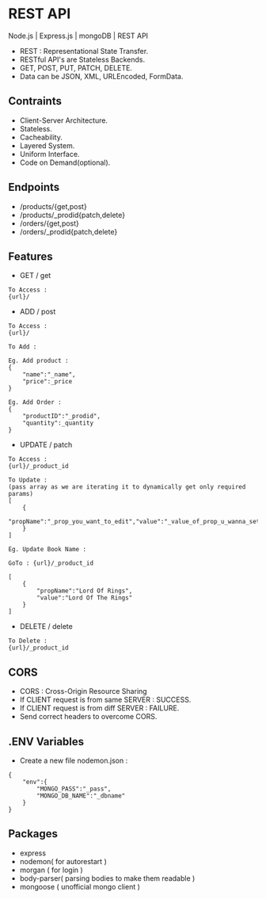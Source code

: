 # REST API

Node.js | Express.js | mongoDB | REST API

- REST : Representational State Transfer.
- RESTful API's are Stateless Backends.
- GET, POST, PUT, PATCH, DELETE.
- Data can be JSON, XML, URLEncoded, FormData.

## Contraints

- Client-Server Architecture.
- Stateless.
- Cacheability.
- Layered System.
- Uniform Interface.
- Code on Demand(optional).

## Endpoints

- /products/{get,post}
- /products/\_prodid{patch,delete}
- /orders/{get,post}
- /orders/\_prodid{patch,delete}

## Features

- GET / get

```
To Access :
{url}/
```

- ADD / post

```
To Access :
{url}/
```

```
To Add :

Eg. Add product :
{
    "name":"_name",
    "price":_price
}

Eg. Add Order :
{
    "productID":"_prodid",
    "quantity":_quantity
}

```

- UPDATE / patch

```
To Access :
{url}/_product_id
```

```
To Update :
(pass array as we are iterating it to dynamically get only required params)
[
    {
        "propName":"_prop_you_want_to_edit","value":"_value_of_prop_u_wanna_set"
    }
]
```

```
Eg. Update Book Name :

GoTo : {url}/_product_id

[
    {
        "propName":"Lord Of Rings",
        "value":"Lord Of The Rings"
    }
]

```

- DELETE / delete

```
To Delete :
{url}/_product_id
```

## CORS

- CORS : Cross-Origin Resource Sharing
- If CLIENT request is from same SERVER : SUCCESS.
- If CLIENT request is from diff SERVER : FAILURE.
- Send correct headers to overcome CORS.

## .ENV Variables

- Create a new file nodemon.json :

```
{
    "env":{
        "MONGO_PASS":"_pass",
        "MONGO_DB_NAME":"_dbname"
    }
}
```

## Packages

- express
- nodemon( for autorestart )
- morgan ( for login )
- body-parser( parsing bodies to make them readable )
- mongoose ( unofficial mongo client )
